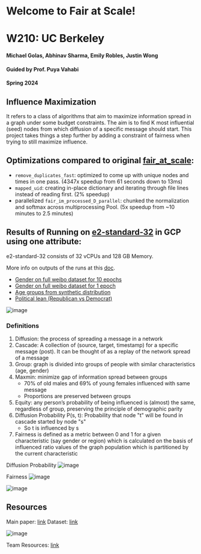 # Welcome to Fair at Scale!

# W210: UC Berkeley
#### Michael Golas, Abhinav Sharma, Emily Robles, Justin Wong
#### Guided by Prof. Puya Vahabi
#### Spring 2024


## Influence Maximization
It refers to a class of algorithms that aim to maximize information spread in a graph under some budget constraints.
The aim is to find K most influential (seed) nodes from which diffusion of a specific message should start.
This project takes things a step further by adding a constraint of fairness when trying to still maximize influence.

## Optimizations compared to original [fair_at_scale](https://github.com/yu-ting-feng/fair_at_scale):
- `remove_duplicates_fast`: optimized to come up with unique nodes and times in one pass. (4347x speedup from 61 seconds down to 13ms)
- `mapped_uid`: creating in-place dictionary and iterating through file lines instead of reading first. (2% speedup)
- parallelized `fair_im_processed_D_parallel`: chunked the normalization and softmax across multiprocessing Pool. (5x speedup from ~10 minutes to 2.5 minutes)


## Results of Running on [e2-standard-32](https://cloud.google.com/compute/docs/general-purpose-machines#e2_machine_types_table) in GCP using one attribute:
e2-standard-32 consists of 32 vCPUs and 128 GB Memory.

More info on outputs of the runs at this [doc](https://docs.google.com/document/d/13kgl_4QY2T9ODUrLtasu9MxsyAUduMjZT5W6Rg0m190/edit).
- [Gender on full weibo dataset for 10 epochs](https://console.cloud.google.com/storage/browser/fair-influence-maximization-mounted/data/Data/Weibo/Output_Full-attempt_2024-03-12?pageState=(%22StorageObjectListTable%22:(%22f%22:%22%255B%255D%22))&hl=en&project=d4w3-369005)
- [Gender on full weibo dataset for 1 epoch](https://console.cloud.google.com/storage/browser/fair-influence-maximization-mounted/data/Data/Weibo/Output_Full-attempt_2024-03-12_epoch1?pageState=(%22StorageObjectListTable%22:(%22f%22:%22%255B%255D%22))&hl=en&project=d4w3-369005)
- [Age groups from synthetic distribution](https://console.cloud.google.com/storage/browser/fair-influence-maximization-mounted/data/Data/Weibo/Output_Full-attempt_2024-03-30_synethic_age?pageState=(%22StorageObjectListTable%22:(%22f%22:%22%255B%255D%22))&hl=en&project=d4w3-369005)
- [Political lean (Republican vs Democrat)](https://console.cloud.google.com/storage/browser/fair-influence-maximization-mounted/data/Data/Weibo/Output_Full-attempt_2024-03-30_synethic_political_position?pageState=(%22StorageObjectListTable%22:(%22f%22:%22%255B%255D%22))&hl=en&project=d4w3-369005)

![image](https://github.com/abhisha1991/fair_at_scale/assets/10823325/15ebb264-919f-4e70-8fb9-f386894c356f)

### Definitions
1. Diffusion: the process of spreading a message in a network
2. Cascade: A collection of (source, target, timestamp) for a specific message (post). It can be thought of as a replay of the network spread of a message
3. Group: graph is divided into groups of people with similar characteristics (age, gender)
4. Maxmin: minimize gap of information spread between groups
   - 70% of old males and 69% of young females influenced with same message
   - Proportions are preserved between groups
5. Equity: any person’s probability of being influenced is (almost) the same, regardless of group, preserving the principle of demographic parity
6. Diffusion Probability P(s, t): Probability that node "t" will be found in cascade started by node "s"
   - So t is influenced by s
7. Fairness is defined as a metric between 0 and 1 for a given characteristic (say gender or region) which is calculated on the basis of influenced ratio values of the graph population which is partitioned by the current characteristic 

Diffusion Probability
![image](https://github.com/abhisha1991/fair_at_scale/assets/10823325/3abaec34-5a22-4da2-8ddf-b0c55403e9ba)

Fairness
![image](https://github.com/abhisha1991/fair_at_scale/assets/10823325/a7b9c497-9d7c-473a-9b58-e539d3e15f21)

![image](https://github.com/abhisha1991/fair_at_scale/assets/10823325/229ea178-03dd-4bb0-a871-7928e9df4580)


## Resources
Main paper: [link](https://arxiv.org/pdf/2306.01587.pdf)
Dataset: [link](https://drive.google.com/file/d/1AFuShgAdyoqodqR1oFlCRp7okEYDdeLt/view)


![image](https://github.com/abhisha1991/fair_at_scale/assets/10823325/9b2a79fd-4d81-411b-8c91-c06d57756ac0)

Team Resources: [link](https://drive.google.com/drive/u/0/folders/1KeuMFnr6hQwNyUvglY103j8hvADN9pzC)

